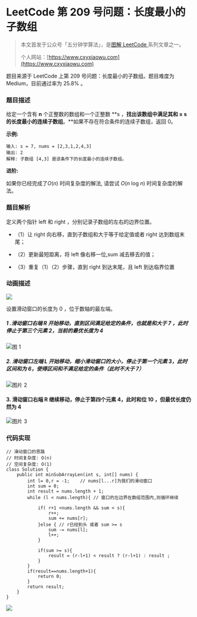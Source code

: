 # LeetCode 第 209 号问题：长度最小的子数组

> 本文首发于公众号「五分钟学算法」，是[图解 LeetCode ](<https://github.com/MisterBooo/LeetCodeAnimation>)系列文章之一。
>
> 个人网站：[https://www.cxyxiaowu.com](https://www.cxyxiaowu.com)

题目来源于 LeetCode 上第 209 号问题：长度最小的子数组。题目难度为 Medium，目前通过率为 25.8% 。

### 题目描述

给定一个含有 **n** 个正整数的数组和一个正整数 **s ，**找出该数组中满足其和 **≥ s** 的长度最小的连续子数组**。**如果不存在符合条件的连续子数组，返回 0。

**示例:** 

```
输入: s = 7, nums = [2,3,1,2,4,3]
输出: 2
解释: 子数组 [4,3] 是该条件下的长度最小的连续子数组。
```

**进阶:**

如果你已经完成了*O*(*n*) 时间复杂度的解法, 请尝试 *O*(*n* log *n*) 时间复杂度的解法。

### 题目解析

定义两个指针 left 和 right ，分别记录子数组的左右的边界位置。


* （1）让 right 向右移，直到子数组和大于等于给定值或者 right 达到数组末尾；

* （2）更新最短距离，将 left 像右移一位,sum 减去移去的值；

* （3）重复（1）（2）步骤，直到 right 到达末尾，且 left 到达临界位置



### 动画描述

![](https://blog-1257126549.cos.ap-guangzhou.myqcloud.com/blog/0ga4f.gif)

设置滑动窗口的长度为 0 ，位于数轴的最左端。

##### 1 .滑动窗口右端 R 开始移动，直到区间满足给定的条件，也就是和大于 7 ，此时停止于第三个元素 2，当前的最优长度为 4

![图 1](https://blog-1257126549.cos.ap-guangzhou.myqcloud.com/blog/lo41y.jpg)



##### 2. 滑动窗口左端 L 开始移动，缩小滑动窗口的大小，停止于第一个元素 3，此时区间和为 6，使得区间和不满足给定的条件（此时不大于 7）

![图片 2](https://blog-1257126549.cos.ap-guangzhou.myqcloud.com/blog/j7qnc.jpg)



#### 3. 滑动窗口右端 R 继续移动，停止于第四个元素 4，此时和位 10 ，但最优长度仍然为 4

![图片 3](https://blog-1257126549.cos.ap-guangzhou.myqcloud.com/blog/q8dxy.jpg)



### 代码实现

```
// 滑动窗口的思路
// 时间复杂度: O(n)
// 空间复杂度: O(1)
class Solution {
    public int minSubArrayLen(int s, int[] nums) {
        int l= 0,r = -1;    // nums[l...r]为我们的滑动窗口
        int sum = 0;
        int result = nums.length + 1;
        while (l < nums.length){ // 窗口的左边界在数组范围内,则循环继续

            if( r+1 <nums.length && sum < s){
                r++;
                sum += nums[r];
            }else { // r已经到头 或者 sum >= s
                sum -= nums[l];
                l++;
            }

            if(sum >= s){
                result = (r-l+1) < result ? (r-l+1) : result ;
            }
        }
        if(result==nums.length+1){
            return 0;
        }
        return result;
    }
}

```



![](https://blog-1257126549.cos.ap-guangzhou.myqcloud.com/blog/0fotr.png)